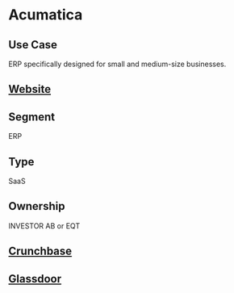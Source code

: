 # Acumatica

## Use Case

ERP specifically designed for small and medium-size businesses.

## [Website](https://www.acumatica.com/)

## Segment

ERP

## Type

SaaS

## Ownership

INVESTOR AB or EQT

## [Crunchbase](https://www.crunchbase.com/organization/acumatica)

## [Glassdoor](https://www.glassdoor.com/Overview/Working-at-Acumatica-EI_IE562378.11,20.htm)
